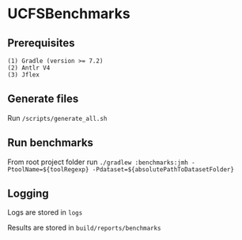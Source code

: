 # UCFSBenchmarks

## Prerequisites

```text
(1) Gradle (version >= 7.2)
(2) Antlr V4
(3) Jflex
```
## Generate files
Run `/scripts/generate_all.sh`
## Run benchmarks
From root project folder run `./gradlew :benchmarks:jmh -PtoolName=${toolRegexp} -Pdataset=${absolutePathToDatasetFolder}`

## Logging

Logs are stored in `logs`

Results are stored in  `build/reports/benchmarks`
